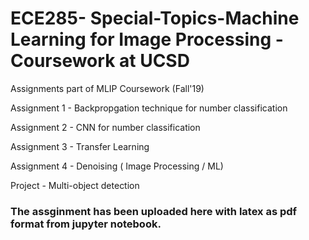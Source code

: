 # ECE285- Special-Topics-Machine Learning for Image Processing - Coursework at UCSD

Assignments part of MLIP Coursework (Fall'19)

Assignment 1 - Backpropgation technique for number classification

Assignment 2 - CNN for number classification

Assignment 3 - Transfer Learning

Assignment 4 - Denoising ( Image Processing / ML)

Project - Multi-object detection

### The assginment has been uploaded here with latex as pdf format from jupyter notebook.
